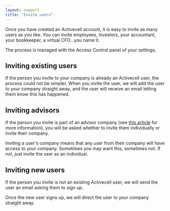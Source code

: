 ```yaml
---
layout: support
title: "Invite users"
---
```


Once you have created an Activecell account, it is easy to invite as many users as you like. You can invite employees, investors, your accountant, your bookkeeper, a virtual CFO…you name it.

The process is managed with the Access Control panel of your settings.

<!-- screenshot -->

## Inviting existing users

If the person you invite to your company is already an Activecell user, the process could not be simpler. When you invite the user, we will add the user to your company straight away, and the user will receive an email letting them know this has happened.

<!-- screenshot -->

## Inviting advisors

If the person you invite is part of an advisor company (see [this article]() for more information), you will be asked whether to invite them individually or invite their company.

<!-- screenshot -->

Inviting a user's company means that any user from their company will have access to your company. Sometimes you may want this, sometimes not. If not, just invite the user as an individual.

## Inviting new users

If the person you invite is not an existing Activecell user, we will send the user an email asking them to sign up.

<!-- screenshot -->

Once the new user signs up, we will direct the user to your company straight away.